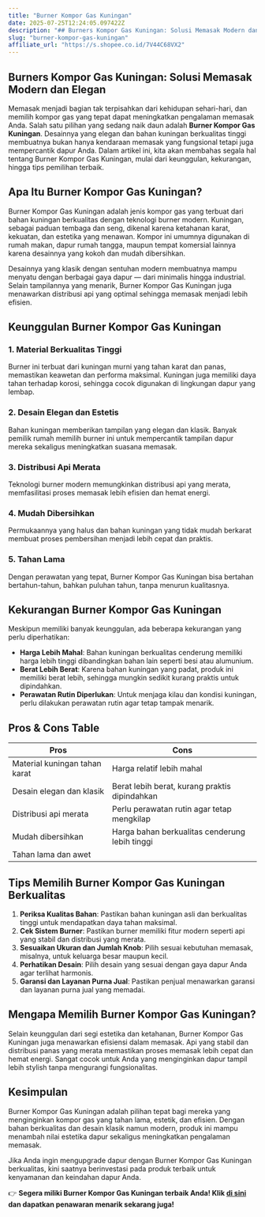 ```yaml
---
title: "Burner Kompor Gas Kuningan"
date: 2025-07-25T12:24:05.097422Z
description: "## Burners Kompor Gas Kuningan: Solusi Memasak Modern dan Elegan..."
slug: "burner-kompor-gas-kuningan"
affiliate_url: "https://s.shopee.co.id/7V44C68VX2"
---
```

## Burners Kompor Gas Kuningan: Solusi Memasak Modern dan Elegan

Memasak menjadi bagian tak terpisahkan dari kehidupan sehari-hari, dan memilih kompor gas yang tepat dapat meningkatkan pengalaman memasak Anda. Salah satu pilihan yang sedang naik daun adalah **Burner Kompor Gas Kuningan**. Desainnya yang elegan dan bahan kuningan berkualitas tinggi membuatnya bukan hanya kendaraan memasak yang fungsional tetapi juga mempercantik dapur Anda. Dalam artikel ini, kita akan membahas segala hal tentang Burner Kompor Gas Kuningan, mulai dari keunggulan, kekurangan, hingga tips pemilihan terbaik.

## Apa Itu Burner Kompor Gas Kuningan?

Burner Kompor Gas Kuningan adalah jenis kompor gas yang terbuat dari bahan kuningan berkualitas dengan teknologi burner modern. Kuningan, sebagai paduan tembaga dan seng, dikenal karena ketahanan karat, kekuatan, dan estetika yang menawan. Kompor ini umumnya digunakan di rumah makan, dapur rumah tangga, maupun tempat komersial lainnya karena desainnya yang kokoh dan mudah dibersihkan.

Desainnya yang klasik dengan sentuhan modern membuatnya mampu menyatu dengan berbagai gaya dapur — dari minimalis hingga industrial. Selain tampilannya yang menarik, Burner Kompor Gas Kuningan juga menawarkan distribusi api yang optimal sehingga memasak menjadi lebih efisien.

## Keunggulan Burner Kompor Gas Kuningan

### 1. Material Berkualitas Tinggi
Burner ini terbuat dari kuningan murni yang tahan karat dan panas, memastikan keawetan dan performa maksimal. Kuningan juga memiliki daya tahan terhadap korosi, sehingga cocok digunakan di lingkungan dapur yang lembap.

### 2. Desain Elegan dan Estetis
Bahan kuningan memberikan tampilan yang elegan dan klasik. Banyak pemilik rumah memilih burner ini untuk mempercantik tampilan dapur mereka sekaligus meningkatkan suasana memasak.

### 3. Distribusi Api Merata
Teknologi burner modern memungkinkan distribusi api yang merata, memfasilitasi proses memasak lebih efisien dan hemat energi.

### 4. Mudah Dibersihkan
Permukaannya yang halus dan bahan kuningan yang tidak mudah berkarat membuat proses pembersihan menjadi lebih cepat dan praktis.

### 5. Tahan Lama
Dengan perawatan yang tepat, Burner Kompor Gas Kuningan bisa bertahan bertahun-tahun, bahkan puluhan tahun, tanpa menurun kualitasnya.

## Kekurangan Burner Kompor Gas Kuningan

Meskipun memiliki banyak keunggulan, ada beberapa kekurangan yang perlu diperhatikan:

- **Harga Lebih Mahal**: Bahan kuningan berkualitas cenderung memiliki harga lebih tinggi dibandingkan bahan lain seperti besi atau alumunium.
- **Berat Lebih Berat**: Karena bahan kuningan yang padat, produk ini memiliki berat lebih, sehingga mungkin sedikit kurang praktis untuk dipindahkan.
- **Perawatan Rutin Diperlukan**: Untuk menjaga kilau dan kondisi kuningan, perlu dilakukan perawatan rutin agar tetap tampak menarik.

## Pros & Cons Table

| **Pros**                         | **Cons**                                              |
|----------------------------------|--------------------------------------------------------|
| Material kuningan tahan karat   | Harga relatif lebih mahal                            |
| Desain elegan dan klasik       | Berat lebih berat, kurang praktis dipindahkan     |
| Distribusi api merata          | Perlu perawatan rutin agar tetap mengkilap           |
| Mudah dibersihkan             | Harga bahan berkualitas cenderung lebih tinggi     |
| Tahan lama dan awet            |                                                         |

## Tips Memilih Burner Kompor Gas Kuningan Berkualitas

1. **Periksa Kualitas Bahan**: Pastikan bahan kuningan asli dan berkualitas tinggi untuk mendapatkan daya tahan maksimal.
2. **Cek Sistem Burner**: Pastikan burner memiliki fitur modern seperti api yang stabil dan distribusi yang merata.
3. **Sesuaikan Ukuran dan Jumlah Knob**: Pilih sesuai kebutuhan memasak, misalnya, untuk keluarga besar maupun kecil.
4. **Perhatikan Desain**: Pilih desain yang sesuai dengan gaya dapur Anda agar terlihat harmonis.
5. **Garansi dan Layanan Purna Jual**: Pastikan penjual menawarkan garansi dan layanan purna jual yang memadai.

## Mengapa Memilih Burner Kompor Gas Kuningan?

Selain keunggulan dari segi estetika dan ketahanan, Burner Kompor Gas Kuningan juga menawarkan efisiensi dalam memasak. Api yang stabil dan distribusi panas yang merata memastikan proses memasak lebih cepat dan hemat energi. Sangat cocok untuk Anda yang menginginkan dapur tampil lebih stylish tanpa mengurangi fungsionalitas.

## Kesimpulan

Burner Kompor Gas Kuningan adalah pilihan tepat bagi mereka yang menginginkan kompor gas yang tahan lama, estetik, dan efisien. Dengan bahan berkualitas dan desain klasik namun modern, produk ini mampu menambah nilai estetika dapur sekaligus meningkatkan pengalaman memasak.

Jika Anda ingin mengupgrade dapur dengan Burner Kompor Gas Kuningan berkualitas, kini saatnya berinvestasi pada produk terbaik untuk kenyamanan dan keindahan dapur Anda.

👉 **Segera miliki Burner Kompor Gas Kuningan terbaik Anda! Klik [di sini](https://s.shopee.co.id/7V44C68VX2) dan dapatkan penawaran menarik sekarang juga!**